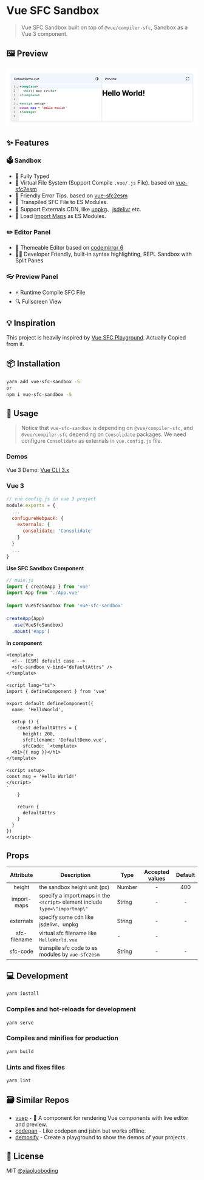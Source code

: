 # Vue SFC Sandbox

> Vue SFC Sandbox built on top of `@vue/compiler-sfc`, Sandbox as a Vue 3 component.

## 🖼️ Preview

![preview](./preview.png)

## ✨ Features

### 🗳️ Sandbox

* 💪 Fully Typed
* 📁 Virtual File System (Support Compile `.vue/.js` File). based on [vue-sfc2esm](https://github.com/xiaoluoboding/vue-sfc2esm)
* 👬 Friendly Error Tips. based on [vue-sfc2esm](https://github.com/xiaoluoboding/vue-sfc2esm)
* 🧪 Transpiled SFC File to ES Modules.
* 🔌 Support Externals CDN, like [unpkg](https://unpkg.com/)、[jsdelivr](https://www.jsdelivr.com/) etc.
* 🧩 Load [Import Maps](https://github.com/WICG/import-maps) as ES Modules.

### ✏️ Editor Panel

* 🎨 Themeable Editor based on [codemirror 6](https://codemirror.net/6/)
* 🧑‍💻 Developer Friendly, built-in syntax highlighting, REPL Sandbox with Split Panes

### 👓 Preview Panel

* ⚡️ Runtime Compile SFC File
* 🔍 Fullscreen View

## 💡 Inspiration

This project is heavily inspired by [Vue SFC Playground](https://github.com/vuejs/vue-next/tree/master/packages/sfc-playground). Actually Copied from it.

## 📦 Installation

```bash
yarn add vue-sfc-sandbox -S
or
npm i vue-sfc-sandbox -S
```

## 📖 Usage

> Notice that `vue-sfc-sandbox` is depending on `@vue/compiler-sfc`, and `@vue/compiler-sfc` depending on `Consolidate` packages.
> We need configure `Consolidate` as externals in `vue.config.js` file.

### Demos

Vue 3 Demo: [Vue CLI 3.x](./examples/vue3-demo/README.md)

### Vue 3

```js
// vue.config.js in vue 3 project
module.exports = {
  ...
  configureWebpack: {
    externals: {
      consolidate: 'Consolidate'
    }
  }
  ...
}
```

**Use SFC Sandbox Component**

```js
// main.js
import { createApp } from 'vue'
import App from './App.vue'

import VueSfcSandbox from 'vue-sfc-sandbox'

createApp(App)
  .use(VueSfcSandbox)
  .mount('#app')
```

**In component**

```vue
<template>
  <!-- [ESM] default case -->
  <sfc-sandbox v-bind="defaultAttrs" />
</template>

<script lang="ts">
import { defineComponent } from 'vue'

export default defineComponent({
  name: 'HelloWorld',

  setup () {
    const defaultAttrs = {
      height: 200,
      sfcFilename: 'DefaultDemo.vue',
      sfcCode: `<template>
  <h1>{{ msg }}</h1>
</template>

<script setup>
const msg = 'Hello World!'
</script>
`
    }

    return {
      defaultAttrs
    }
  }
})
</script>
```

## Props

| Attribute | Description | Type | Accepted values | Default |
|:--------:|--------|--------|:--------:|:--------:|
| height | the sandbox height unit (px) | Number | - | 400 |
| import-maps | specify a import maps in the `<script>` element include `type=\"importmap\"` | String | - | - |
| externals | specify some cdn like jsdelivr、unpkg | String | - | - |
| sfc-filename | virtual sfc filename like `HelloWorld.vue` | - | - |
| sfc-code | transpile sfc code to es modules by `vue-sfc2esm` | String | - | - |

## 💻 Development

```bash
yarn install
```

### Compiles and hot-reloads for development

```bash
yarn serve
```

### Compiles and minifies for production

```bash
yarn build
```

### Lints and fixes files

```bash
yarn lint
```

## 🗃️ Similar Repos

* [vuep](https://github.com/QingWei-Li/vuep) - 🎡 A component for rendering Vue components with live editor and preview.
* [codepan](https://github.com/egoist/codepan) - Like codepen and jsbin but works offline.
* [demosify](https://github.com/demosify/demosify) - Create a playground to show the demos of your projects.

## 📄 License

MIT [@xiaoluoboding](https://github.com/xiaoluoboding)

